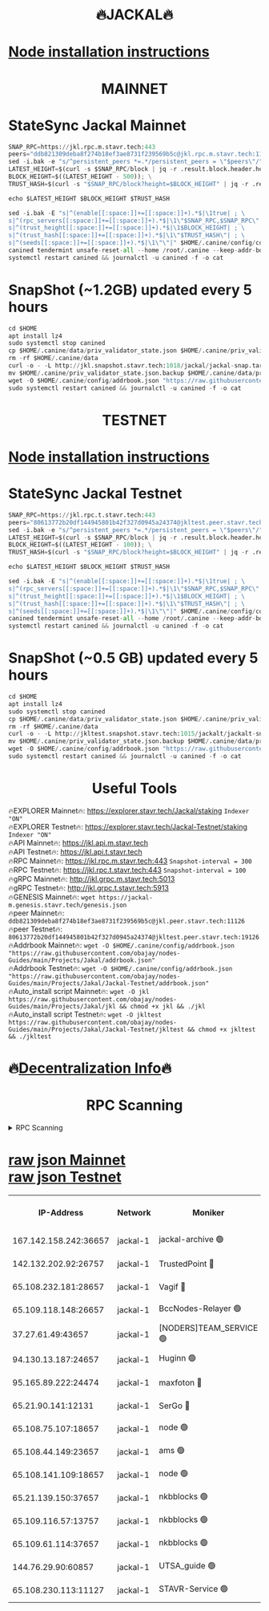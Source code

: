 <h1 align="center"> 🔥JACKAL🔥</h1>

[Node installation instructions](https://github.com/obajay/nodes-Guides/tree/main/Projects/Jakal)
=

<h1 align="center"> MAINNET</h1>

# StateSync Jackal Mainnet
```python
SNAP_RPC=https://jkl.rpc.m.stavr.tech:443
peers="ddb821309deba8f274b18ef3ae8731f239569b5c@jkl.rpc.m.stavr.tech:11126"
sed -i.bak -e "s/^persistent_peers *=.*/persistent_peers = \"$peers\"/" $HOME/.canine/config/config.toml
LATEST_HEIGHT=$(curl -s $SNAP_RPC/block | jq -r .result.block.header.height); \
BLOCK_HEIGHT=$((LATEST_HEIGHT - 500)); \
TRUST_HASH=$(curl -s "$SNAP_RPC/block?height=$BLOCK_HEIGHT" | jq -r .result.block_id.hash)

echo $LATEST_HEIGHT $BLOCK_HEIGHT $TRUST_HASH

sed -i.bak -E "s|^(enable[[:space:]]+=[[:space:]]+).*$|\1true| ; \
s|^(rpc_servers[[:space:]]+=[[:space:]]+).*$|\1\"$SNAP_RPC,$SNAP_RPC\"| ; \
s|^(trust_height[[:space:]]+=[[:space:]]+).*$|\1$BLOCK_HEIGHT| ; \
s|^(trust_hash[[:space:]]+=[[:space:]]+).*$|\1\"$TRUST_HASH\"| ; \
s|^(seeds[[:space:]]+=[[:space:]]+).*$|\1\"\"|" $HOME/.canine/config/config.toml
canined tendermint unsafe-reset-all --home /root/.canine --keep-addr-book
systemctl restart canined && journalctl -u canined -f -o cat
```
# SnapShot (~1.2GB) updated every 5 hours
```python
cd $HOME
apt install lz4
sudo systemctl stop canined
cp $HOME/.canine/data/priv_validator_state.json $HOME/.canine/priv_validator_state.json.backup
rm -rf $HOME/.canine/data
curl -o - -L http://jkl.snapshot.stavr.tech:1018/jackal/jackal-snap.tar.lz4 | lz4 -c -d - | tar -x -C $HOME/.canine --strip-components 2
mv $HOME/.canine/priv_validator_state.json.backup $HOME/.canine/data/priv_validator_state.json
wget -O $HOME/.canine/config/addrbook.json "https://raw.githubusercontent.com/obajay/nodes-Guides/main/Projects/Jakal/addrbook.json"
sudo systemctl restart canined && journalctl -u canined -f -o cat
```

<h1 align="center"> TESTNET</h1>

[Node installation instructions](https://github.com/obajay/nodes-Guides/tree/main/Projects/Jakal/Jackal-Testnet)
=

# StateSync Jackal Testnet
```python
SNAP_RPC=https://jkl.rpc.t.stavr.tech:443
peers="80613772b20df144945801b42f327d0945a24374@jkltest.peer.stavr.tech:19126"
sed -i.bak -e "s/^persistent_peers *=.*/persistent_peers = \"$peers\"/" $HOME/.canine/config/config.toml
LATEST_HEIGHT=$(curl -s $SNAP_RPC/block | jq -r .result.block.header.height); \
BLOCK_HEIGHT=$((LATEST_HEIGHT - 100)); \
TRUST_HASH=$(curl -s "$SNAP_RPC/block?height=$BLOCK_HEIGHT" | jq -r .result.block_id.hash)

echo $LATEST_HEIGHT $BLOCK_HEIGHT $TRUST_HASH

sed -i.bak -E "s|^(enable[[:space:]]+=[[:space:]]+).*$|\1true| ; \
s|^(rpc_servers[[:space:]]+=[[:space:]]+).*$|\1\"$SNAP_RPC,$SNAP_RPC\"| ; \
s|^(trust_height[[:space:]]+=[[:space:]]+).*$|\1$BLOCK_HEIGHT| ; \
s|^(trust_hash[[:space:]]+=[[:space:]]+).*$|\1\"$TRUST_HASH\"| ; \
s|^(seeds[[:space:]]+=[[:space:]]+).*$|\1\"\"|" $HOME/.canine/config/config.toml
canined tendermint unsafe-reset-all --home /root/.canine --keep-addr-book
systemctl restart canined && journalctl -u canined -f -o cat
```
# SnapShot (~0.5 GB) updated every 5 hours
```python
cd $HOME
apt install lz4
sudo systemctl stop canined
cp $HOME/.canine/data/priv_validator_state.json $HOME/.canine/priv_validator_state.json.backup
rm -rf $HOME/.canine/data
curl -o - -L http://jkltest.snapshot.stavr.tech:1015/jackalt/jackalt-snap.tar.lz4 | lz4 -c -d - | tar -x -C $HOME/.canine --strip-components 2
mv $HOME/.canine/priv_validator_state.json.backup $HOME/.canine/data/priv_validator_state.json
wget -O $HOME/.canine/config/addrbook.json "https://raw.githubusercontent.com/obajay/nodes-Guides/main/Projects/Jakal/Jackal-Testnet/addrbook.json"
sudo systemctl restart canined && journalctl -u canined -f -o cat
```

 <h1 align="center"> Useful Tools</h1>

🔥EXPLORER Mainnet🔥:      https://explorer.stavr.tech/Jackal/staking		        `Indexer "ON"` \
🔥EXPLORER Testnet🔥:      https://explorer.stavr.tech/Jackal-Testnet/staking     `Indexer "ON"` \
🔥API Mainnet🔥: 			 		 https://jkl.api.m.stavr.tech \
🔥API Testnet🔥: 			 		 https://jkl.api.t.stavr.tech \
🔥RPC Mainnet🔥:           https://jkl.rpc.m.stavr.tech:443              `Snapshot-interval = 300` \
🔥RPC Testnet🔥:           https://jkl.rpc.t.stavr.tech:443              `Snapshot-interval = 100` \
🔥gRPC Mainnet🔥:          http://jkl.grpc.m.stavr.tech:5013 \
🔥gRPC Testnet🔥:          http://jkl.grpc.t.stavr.tech:5913 \
🔥GENESIS Mainnet🔥:    `wget https://jackal-m.genesis.stavr.tech/genesis.json` \
🔥peer Mainnet🔥:					 `ddb821309deba8f274b18ef3ae8731f239569b5c@jkl.peer.stavr.tech:11126` \
🔥peer Testnet🔥:					 `80613772b20df144945801b42f327d0945a24374@jkltest.peer.stavr.tech:19126` \
🔥Addrbook Mainnet🔥:    ```wget -O $HOME/.canine/config/addrbook.json "https://raw.githubusercontent.com/obajay/nodes-Guides/main/Projects/Jakal/addrbook.json"``` \
🔥Addrbook Testnet🔥:    ```wget -O $HOME/.canine/config/addrbook.json "https://raw.githubusercontent.com/obajay/nodes-Guides/main/Projects/Jakal/Jackal-Testnet/addrbook.json"``` \
🔥Auto_install script Mainnet🔥: ```wget -O jkl https://raw.githubusercontent.com/obajay/nodes-Guides/main/Projects/Jakal/jkl && chmod +x jkl && ./jkl``` \
🔥Auto_install script Testnet🔥: ```wget -O jkltest https://raw.githubusercontent.com/obajay/nodes-Guides/main/Projects/Jakal/Jackal-Testnet/jkltest && chmod +x jkltest && ./jkltest```

🔥[Decentralization Info](https://github.com/obajay/StateSync-snapshots/tree/main/Projects/Jackal/Decentralization)🔥
=

<h1 align="center"> RPC Scanning</h1>

<details>
<summary>RPC Scanning</summary>

<h2 align="center"> We scan nodes in real time every 4 hours. And we provide the final result of RPC endpoints.
We cannot influence the operation of these nodes in any way. </h2>


```python
If Voting Power is higher than 0 --> then the Node is a validator of the network and may be subject to attack and be a potential threat to the chain.
```
```python
We marked such validators with a red symbol
```

</details>

[raw json Mainnet](https://rpc-check.jaclalm.stavr.tech/jaclalm/rpc-jaclalm-result.json) \
[raw json Testnet](https://github.com/obajay/StateSync-snapshots/tree/main/Projects/Jackal/Rpc-Check-Testnet)
=

<table><tr><th>IP-Address</th><th>Network</th><th>Moniker</th><th>Latest Block Height</th><th>Earliest Block Height</th><th>Catching Up</th><th>Tx Index</th><th>Voting Power</th><th>Scan Time</th></tr><tr><td>167.142.158.242:36657</td><td>jackal-1</td><td>jackal-archive 🟢</td><td>6809259</td><td>2770293</td><td>False</td><td>on</td><td>0</td><td>2024-03-10T07:21:18.584839873UTC</td></tr><tr><td>142.132.202.92:26757</td><td>jackal-1</td><td>TrustedPoint 🔴</td><td>6809378</td><td>6129401</td><td>False</td><td>on</td><td>294937</td><td>2024-03-10T07:20:29.216882772UTC</td></tr><tr><td>65.108.232.181:28657</td><td>jackal-1</td><td>Vagif 🔴</td><td>6809383</td><td>6462201</td><td>False</td><td>off</td><td>60003</td><td>2024-03-10T07:21:07.535572212UTC</td></tr><tr><td>65.109.118.148:26657</td><td>jackal-1</td><td>BccNodes-Relayer 🟢</td><td>6687138</td><td>6489001</td><td>False</td><td>on</td><td>0</td><td>2024-03-10T07:20:58.732640169UTC</td></tr><tr><td>37.27.61.49:43657</td><td>jackal-1</td><td>[NODERS]TEAM_SERVICE 🟢</td><td>6809377</td><td>6591201</td><td>False</td><td>on</td><td>0</td><td>2024-03-10T07:20:15.720190124UTC</td></tr><tr><td>94.130.13.187:24657</td><td>jackal-1</td><td>Huginn 🟢</td><td>6809385</td><td>6707772</td><td>False</td><td>on</td><td>0</td><td>2024-03-10T07:21:20.857247340UTC</td></tr><tr><td>95.165.89.222:24474</td><td>jackal-1</td><td>maxfoton 🔴</td><td>6809359</td><td>6709358</td><td>False</td><td>off</td><td>117971</td><td>2024-03-10T07:21:08.276995752UTC</td></tr><tr><td>65.21.90.141:12131</td><td>jackal-1</td><td>SerGo 🔴</td><td>6809378</td><td>6759992</td><td>False</td><td>off</td><td>51100</td><td>2024-03-10T07:20:24.796880547UTC</td></tr><tr><td>65.108.75.107:18657</td><td>jackal-1</td><td>node 🟢</td><td>6809380</td><td>6759992</td><td>False</td><td>on</td><td>0</td><td>2024-03-10T07:20:50.298629337UTC</td></tr><tr><td>65.108.44.149:23657</td><td>jackal-1</td><td>ams 🟢</td><td>6809383</td><td>6760439</td><td>False</td><td>on</td><td>0</td><td>2024-03-10T07:21:08.600014319UTC</td></tr><tr><td>65.108.141.109:18657</td><td>jackal-1</td><td>node 🟢</td><td>6809378</td><td>6773189</td><td>False</td><td>on</td><td>0</td><td>2024-03-10T07:20:20.118867906UTC</td></tr><tr><td>65.21.139.150:37657</td><td>jackal-1</td><td>nkbblocks 🟢</td><td>6809378</td><td>6785001</td><td>False</td><td>on</td><td>0</td><td>2024-03-10T07:20:24.495495714UTC</td></tr><tr><td>65.109.116.57:13757</td><td>jackal-1</td><td>nkbblocks 🟢</td><td>6809385</td><td>6785001</td><td>False</td><td>on</td><td>0</td><td>2024-03-10T07:21:23.209245291UTC</td></tr><tr><td>65.109.61.114:37657</td><td>jackal-1</td><td>nkbblocks 🟢</td><td>6809379</td><td>6785101</td><td>False</td><td>on</td><td>0</td><td>2024-03-10T07:20:47.892707723UTC</td></tr><tr><td>144.76.29.90:60857</td><td>jackal-1</td><td>UTSA_guide 🟢</td><td>6809382</td><td>6796006</td><td>False</td><td>on</td><td>0</td><td>2024-03-10T07:21:03.038560563UTC</td></tr><tr><td>65.108.230.113:11127</td><td>jackal-1</td><td>STAVR-Service 🟢</td><td>6809383</td><td>6809001</td><td>False</td><td>on</td><td>0</td><td>2024-03-10T07:21:08.911754198UTC</td></tr></table>
